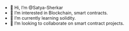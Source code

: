 - 👋 Hi, I’m @Satya-Sherkar
- 👀 I’m interested in Blockchain, smart contracts.
- 🌱 I’m currently learning solidity.
- 💞️ I’m looking to collaborate on smart contract projects.

<!---
Satya-Sherkar/Satya-Sherkar is a ✨ special ✨ repository because its `README.md` (this file) appears on your GitHub profile.
You can click the Preview link to take a look at your changes.
--->

